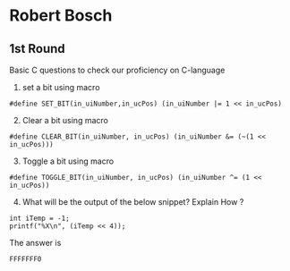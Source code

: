 # Robert Bosch 

## 1st Round
Basic C questions to check our proficiency on C-language

1. set a bit using macro
```
#define SET_BIT(in_uiNumber,in_ucPos) (in_uiNumber |= 1 << in_ucPos)
```

2. Clear a bit using macro
```
#define CLEAR_BIT(in_uiNumber, in_ucPos) (in_uiNumber &= (~(1 << in_ucPos)))
```
3. Toggle a bit using macro
```
#define TOGGLE_BIT(in_uiNumber, in_ucPos) (in_uiNumber ^= (1 << in_ucPos))
```

4. What will be the output of the below snippet? Explain How ?
```
int iTemp = -1;
printf("%X\n", (iTemp << 4));
```
The answer is
```
FFFFFFF0
```


